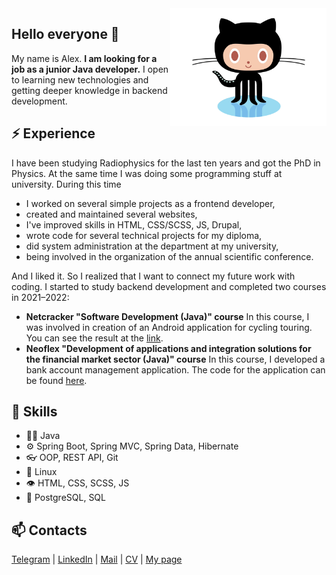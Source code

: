 <img align='right' src='https://raw.githubusercontent.com/ad-riaz/ad-riaz/main/octocat.gif' width='250'>

## Hello everyone 👋
My name is Alex.
**I am looking for a job as a junior Java developer.** 
I open to learning new technologies and getting deeper knowledge in backend development.

## ⚡ Experience
I have been studying Radiophysics for the last ten years and got the PhD in Physics. At the same time I was doing some programming stuff at university. During this time
- I worked on several simple projects as a frontend developer,
- created and maintained several websites,
- I've improved skills in HTML, CSS/SCSS, JS, Drupal,
- wrote code for several technical projects for my diploma, 
- did system administration at the department at my university,
- being involved in the organization of the annual scientific conference.

And I liked it. So I realized that I want to connect my future work with coding. I started to study backend development and completed two courses in 2021–2022:
- **Netcracker "Software Development (Java)" course**
	In this course, I was involved in creation of an Android application for cycling touring. You can see the result at the [link](https://github.com/nc-bikepacker).
- **Neoflex "Development of applications and integration solutions for the financial market sector (Java)" course** 
	In this course, I developed a bank account management application. The code for the application can be found [here](https://github.com/edu-neoflex-bank).

## 💪 Skills
- 👨‍💻 Java 
- ⚙️ Spring Boot, Spring MVC, Spring Data, Hibernate
- 👓 OOP, REST API, Git
- 🐧 Linux
- 👁️ HTML, CSS, SCSS, JS
- 💽 PostgreSQL, SQL

## 📫 Contacts
[Telegram](https://t.me/ad_riaz)  |  [LinkedIn](https://linkedin.com/in/ad-riaz)  |  [Mail](mailto:ad.riazantsev@gmail.com)  |  [CV]()  |  [My page](https://ad-riaz.github.io/)



<!--
**ad-riaz/ad-riaz** is a ✨ _special_ ✨ repository because its `README.md` (this file) appears on your GitHub profile.

Here are some ideas to get you started:

- 🔭 I’m currently working on ...
- 🌱 I’m currently learning ...
- 👯 I’m looking to collaborate on ...
- 🤔 I’m looking for help with ...
- 💬 Ask me about ...
- 📫 How to reach me: ...
- 😄 Pronouns: ...
- ⚡ Fun fact: ...
-->
